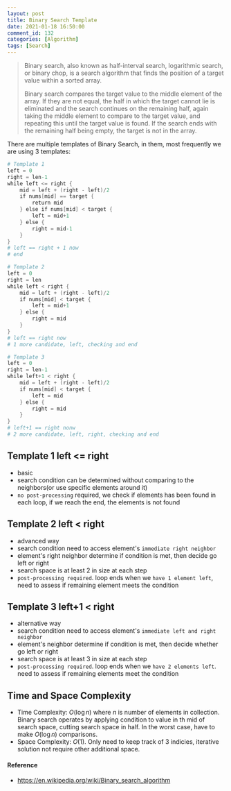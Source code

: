 ```yaml
---
layout: post
title: Binary Search Template
date: 2021-01-18 16:50:00
comment_id: 132
categories: [Algorithm]
tags: [Search]
---
```


> Binary search, also known as half-interval search, logarithmic search, or binary chop, is a search algorithm that finds the position of a target value within a sorted array.
>
> Binary search compares the target value to the middle element of the array. If they are not equal, the half in which the target cannot lie is eliminated and the search continues on the remaining half, again taking the middle element to compare to the target value, and repeating this until the target value is found. If the search ends with the remaining half being empty, the target is not in the array.

There are multiple templates of Binary Search, in them, most frequently we are using 3 templates:

```s
# Template 1
left = 0
right = len-1
while left <= right {
	mid = left + (right - left)/2
	if nums[mid] == target {
		return mid
	} else if nums[mid] < target {
		left = mid+1
	} else {
		right = mid-1
	}
}
# left == right + 1 now
# end

# Template 2
left = 0
right = len
while left < right {
	mid = left + (right - left)/2
	if nums[mid] < target {
		left = mid+1
	} else {
		right = mid
	}
}
# left == right now
# 1 more candidate, left, checking and end

# Template 3
left = 0
right = len-1
while left+1 < right {
	mid = left + (right - left)/2
	if nums[mid] < target {
		left = mid
	} else {
		right = mid
	}
}
# left+1 == right nonw
# 2 more candidate, left, right, checking and end
```

## Template 1 left <= right

- basic
- search condition can be determined without comparing to the neighbors(or use specific elements around it)
- `no post-processing` required, we check if elements has been found in each loop, if we reach the end, the elements is not found

## Template 2 left < right

- advanced way
- search condition need to access element's `immediate right neighbor`
- element's right neighbor determine if condition is met, then decide go left or right
- search space is at least 2 in size at each step
- `post-processing required`. loop ends when we `have 1 element left`, need to assess if remaining element meets the condition

## Template 3 left+1 < right

- alternative way
- search condition need to access element's `immediate left and right neighbor`
- element's neighbor determine if condition is met, then decide whether go left or right
- search space is at least 3 in size at each step
- `post-processing required`. loop ends when we `have 2 elements left`. need to assess if remaining elements meet the condition

## Time and Space Complexity

- Time Complexity: $O(\log n)$ where $n$ is number of elements in collection. Binary search operates by applying condition to value in th mid of search space, cutting search space in half. In the worst case, have to make $O(\log n)$ comparisons.
- Space Complexity: $O(1)$. Only need to keep track of 3 indicies, iterative solution not require other additional space.

#### Reference

- <https://en.wikipedia.org/wiki/Binary_search_algorithm>
